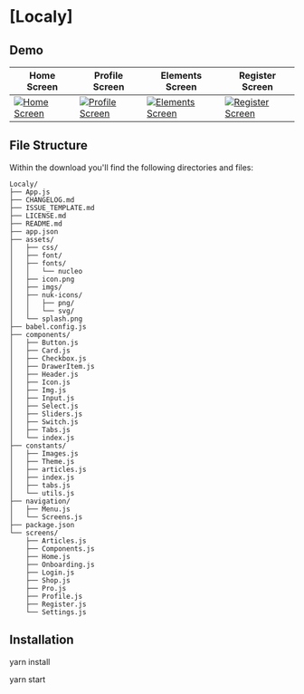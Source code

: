 # [Localy]

## Demo

| Home Screen                                                                                                                                  | Profile Screen                                                                                                                                  | Elements Screen                                                                                                                                  | Register Screen                                                                                                                                |
| -------------------------------------------------------------------------------------------------------------------------------------------- | ----------------------------------------------------------------------------------------------------------------------------------------------- | ------------------------------------------------------------------------------------------------------------------------------------------------ | ---------------------------------------------------------------------------------------------------------------------------------------------- |
| [![Home Screen](https://i.ibb.co/fNpKjbn/Whats-App-Image-2020-07-17-at-23-33-49-1.jpg)](https://demos.creative-tim.com/now-ui-react-native/) | [![Profile Screen](https://i.ibb.co/fNpKjbn/Whats-App-Image-2020-07-17-at-23-33-49-1.jpg)](https://demos.creative-tim.com/now-ui-react-native/) | [![Elements Screen](https://i.ibb.co/5Wj5z9c/Whats-App-Image-2020-07-17-at-23-33-49-2.jpg)](https://demos.creative-tim.com/now-ui-react-native/) | [![Register Screen](https://i.ibb.co/7XRKk29/Whats-App-Image-2020-07-18-at-05-07-22.jpg)](https://demos.creative-tim.com/now-ui-react-native/) |

## File Structure

Within the download you'll find the following directories and files:

```
Localy/
├── App.js
├── CHANGELOG.md
├── ISSUE_TEMPLATE.md
├── LICENSE.md
├── README.md
├── app.json
├── assets/
│   ├── css/
│   ├── font/
│   ├── fonts/
│   │   └── nucleo
│   ├── icon.png
│   ├── imgs/
│   ├── nuk-icons/
│   │   ├── png/
│   │   └── svg/
│   └── splash.png
├── babel.config.js
├── components/
│   ├── Button.js
│   ├── Card.js
│   ├── Checkbox.js
│   ├── DrawerItem.js
│   ├── Header.js
│   ├── Icon.js
│   ├── Img.js
│   ├── Input.js
│   ├── Select.js
│   ├── Sliders.js
│   ├── Switch.js
│   ├── Tabs.js
│   └── index.js
├── constants/
│   ├── Images.js
│   ├── Theme.js
│   ├── articles.js
│   ├── index.js
│   ├── tabs.js
│   └── utils.js
├── navigation/
│   ├── Menu.js
│   └── Screens.js
├── package.json
└── screens/
    ├── Articles.js
    ├── Components.js
    ├── Home.js
    ├── Onboarding.js
    ├── Login.js
    ├── Shop.js
    ├── Pro.js
    ├── Profile.js
    ├── Register.js
    └── Settings.js
```

## Installation

yarn install

yarn start
